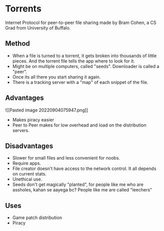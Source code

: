 # Torrents
Internet Protocol for peer-to-peer file sharing made by Bram Cohen, a CS Grad from University of Buffalo. 

## Method
- When a file is turned to a torrent, it gets broken into thousands of little pieces. And the torrent file tells the app where to look for it. 
- Might be on multiple computers, called "seeds". Downloader is called a "peer".
- Once its all there you start sharing it again.
- There is a tracking server with a "map" of each snippet of the file.

## Advantages
![[Pasted image 20220904075947.png]]

- Makes piracy easier
- Peer to Peer makes for low overhead and load on the distribution servers.

## Disadvantages
- Slower for small files and less convenient for noobs.
- Require apps.
- File creator doesn't have access to the network control. It all depends on current stats.
- Unethical use.
- Seeds don't get magically "planted", for people like me who are assholes, kahan se aayega bc? People like me are called "leechers"

## Uses
- Game patch distribution
- Piracy 